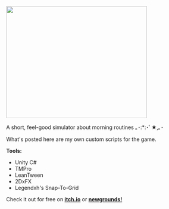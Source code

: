 <img width="378" height="300" src="https://github.com/cnnmon/good-morning-/blob/master/main.png?raw=true">

A short, feel-good simulator about morning routines ｡･:*:･ﾟ★,｡･

What's posted here are my own custom scripts for the game.

**Tools:**
* Unity C#
* TMPro
* LeanTween
* 2DxFX
* Legendxh's Snap-To-Grid


Check it out for free on [**itch.io**](https://cnnmon.itch.io/goodmorning) or [**newgrounds!**](https://www.newgrounds.com/portal/view/727878)

